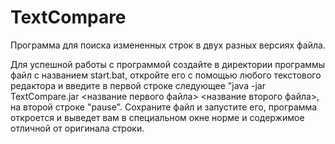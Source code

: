 # TextCompare
Программа для поиска измененных строк в двух разных версиях файла.

Для успешной работы с программой создайте в директории программы
файл с названием start.bat, откройте его с помощью любого текстового редактора
и введите в первой строке следующее "java -jar TextCompare.jar <название первого файла> <название второго файла>,
на второй строке "pause".
Сохраните файл и запустите его, программа откроется и выведет вам в специальном окне норме и содержимое отличной от оригинала строки.
